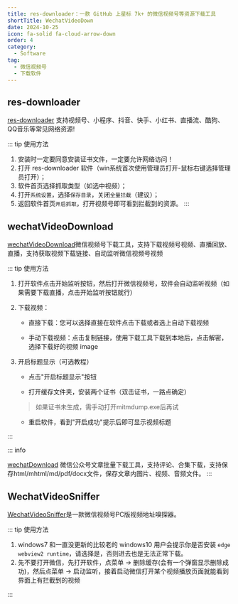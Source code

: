 ```yaml
---
title: res-downloader：一款 GitHub 上星标 7k+ 的微信视频号等资源下载工具
shortTitle: WechatVideoDown
date: 2024-10-25
icon: fa-solid fa-cloud-arrow-down
order: 4
category:
  - Software
tag:
  - 微信视频号
  - 下载软件
---
```


## res-downloader

[res-downloader](https://github.com/putyy/res-downloader) 支持视频号、小程序、抖音、快手、小红书、直播流、酷狗、QQ音乐等常见网络资源!

::: tip 使用方法

1. 安装时一定要同意安装证书文件，一定要允许网络访问！
2. 打开 res-downloader 软件（win系统首次使用管理员打开-鼠标右键选择管理员打开）；
3. 软件首页选择抓取类型（如选中视频）；
4. 打开`系统设置`，选择`保存目录`，关闭`全量拦截`（建议）；
5. 返回软件首页`开启抓取`，打开视频号即可看到拦截到的资源。
:::

## wechatVideoDownload

[wechatVideoDownload](https://github.com/qiye45/wechatVideoDownload)微信视频号下载工具，支持下载视频号视频、直播回放、直播，支持获取视频下载链接、自动监听微信视频号视频

::: tip 使用方法

1. 打开软件点击开始监听按钮，然后打开微信视频号，软件会自动监听视频（如果需要下载直播，点击开始监听按钮就行）

2. 下载视频：

   - 直接下载：您可以选择直接在软件点击下载或者选上自动下载视频

   - 手动下载视频：点击复制链接，使用下载工具下载到本地后，点击解密，选择下载好的视频 image

3. 开启标题显示（可选教程）

   - 点击"开启标题显示"按钮

   - 打开缓存文件夹，安装两个证书（双击证书，一路点确定）

   > 如果证书未生成，需手动打开mitmdump.exe后再试

   - 重启软件，看到"开启成功"提示后即可显示视频标题

:::

::: info

[wechatDownload](https://github.com/qiye45/wechatDownload) 微信公众号文章批量下载工具，支持评论、合集下载，支持保存html/mhtml/md/pdf/docx文件，保存文章内图片、视频、音频文件。
:::


## WechatVideoSniffer

[WechatVideoSniffer](https://github.com/kanadeblisst00/WechatVideoSniffer)是一款微信视频号PC版视频地址嗅探器。

::: tip 使用方法

1. windows7 和一直没更新的比较老的 windows10 用户会提示你是否安装 `edge webview2 runtime`，请选择是，否则进去也是无法正常下载。
2. 先不要打开微信，先打开软件，点菜单 -> 删除缓存(会有一个弹窗显示删除成功)，然后点菜单 -> 启动监听，接着启动微信打开某个视频播放页面就能看到界面上有拦截到的视频

:::
